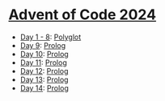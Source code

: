 # [Advent of Code 2024](https://adventofcode.com/2024/)

* [Day 1 - 8](week1/README.md): [Polyglot](https://en.wikipedia.org/wiki/Polyglot_(computing))
* [Day 9](day09/README.md): [Prolog](https://en.wikipedia.org/wiki/Prolog)
* [Day 10](day10/README.md): [Prolog](https://en.wikipedia.org/wiki/Prolog)
* [Day 11](day11/README.md): [Prolog](https://en.wikipedia.org/wiki/Prolog)
* [Day 12](day12/README.md): [Prolog](https://en.wikipedia.org/wiki/Prolog)
* [Day 13](day13/README.md): [Prolog](https://en.wikipedia.org/wiki/Prolog)
* [Day 14](day14/README.md): [Prolog](https://en.wikipedia.org/wiki/Prolog)
